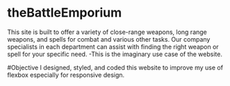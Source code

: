 # theBattleEmporium
This site is built to offer a variety of close-range weapons, long range weapons, and spells for combat and various other tasks. Our company specialists in each department can assist with finding the right weapon or spell for your specific need.
  -This is the imaginary use case of the website.

#Objective
I designed, styled, and coded this website to improve my use of flexbox especially for responsive design.
